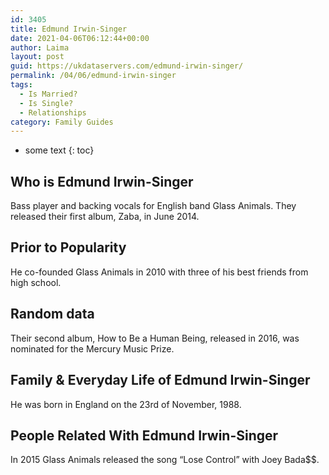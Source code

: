 ```yaml
---
id: 3405
title: Edmund Irwin-Singer
date: 2021-04-06T06:12:44+00:00
author: Laima
layout: post
guid: https://ukdataservers.com/edmund-irwin-singer/
permalink: /04/06/edmund-irwin-singer
tags:
  - Is Married?
  - Is Single?
  - Relationships
category: Family Guides
---
```


* some text
{: toc}


## Who is Edmund Irwin-Singer
                  
                  
                  
Bass player and backing vocals for English band Glass Animals. They released their first album, Zaba, in June 2014. 
                  
              
            
              
            
                
                
                
## Prior to Popularity
                  
                  
                  
He co-founded Glass Animals in 2010 with three of his best friends from high school. 
                  
              
            
              
            
                
                
                
## Random data
                  
                  
                  
Their second album, How to Be a Human Being, released in 2016, was nominated for the Mercury Music Prize. 
                  
              
            
              
            
                
                
                
## Family & Everyday Life of Edmund Irwin-Singer
                  
                  
                  
He was born in England on the 23rd of November, 1988. 
                  
              
            
              
            
                
                
                
## People Related With Edmund Irwin-Singer
                  
                  
                  
In 2015 Glass Animals released the song &#8220;Lose Control&#8221; with Joey Bada$$. 
                  
              
            
              
            
                
              
            
              
              
            
            
              
            
          
          
          
